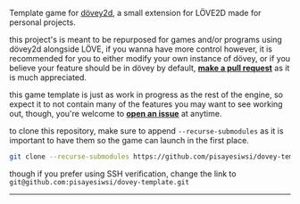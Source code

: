 Template game for [dövey2d](https://github.com/pisayesiwsi/dovey2d), a small extension for LÖVE2D made for personal projects.

this project's is meant to be repurposed for games and/or programs using dövey2d alongside LÖVE, if you wanna have more control however, it is recommended for you to either modify your own instance of dövey, or if you believe your feature should be in dövey by default, **[make a pull request](https://github.com/pisayesiwsi/dovey2d/pulls)** as it is much appreciated.

this game template is just as work in progress as the rest of the engine, so expect it to not contain many of the features you may want to see working out, though, you're welcome to **[open an issue](https://github.com/pisayesiwsi/dovey-template/issues)** at anytime.

to clone this repository, make sure to append `--recurse-submodules` as it is important to have them so the game can launch in the first place.
```bash
git clone --recurse-submodules https://github.com/pisayesiwsi/dovey-template.git
```
though if you prefer using SSH verification, change the link to `git@github.com:pisayesiwsi/dovey-template.git`

---
